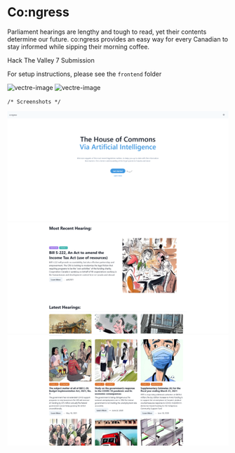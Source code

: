# Co:ngress

Parliament hearings are lengthy and tough to read, yet their contents determine our future. co:ngress provides an easy way for every Canadian to stay informed while sipping their morning coffee.

Hack The Valley 7 Submission

For setup instructions, please see the `frontend` folder

<img width="820" alt="vectre-image" src="https://cdn.discordapp.com/attachments/1030527530639302741/1031203244766150667/5.png">
<img width="820" alt="vectre-image" src="https://cdn.discordapp.com/attachments/1030527530639302741/1031203263615352852/2323.png">

`/* Screenshots */`

![Landing page](https://github.com/serhatgktp/Hack-The-Valley-7/blob/main/screenshots/1.png)
![Top of page](https://github.com/serhatgktp/Hack-The-Valley-7/blob/main/screenshots/2.png)
![Scrolling down](https://github.com/serhatgktp/Hack-The-Valley-7/blob/main/screenshots/3.png)